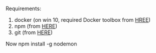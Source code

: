 Requirements: 
1. docker (on win 10, required Docker toolbox from [HREE](https://github.com/docker/toolbox/releases/download/v17.12.0-ce/DockerToolbox-17.12.0-ce.exe))
2. npm (from [HERE](https://nodejs.org/dist/v9.3.0/node-v9.3.0-x64.msi))
3. git (from [HERE](https://git-scm.com/download/win))


Now
npm install -g nodemon

